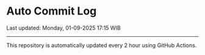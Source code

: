 # Auto Commit Log

Last updated: Monday, 01-09-2025 17:15 WIB

---

This repository is automatically updated every 2 hour using GitHub Actions.
